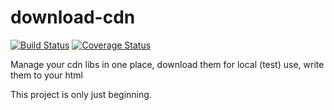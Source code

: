 # download-cdn

[![Build Status](https://travis-ci.org/cmplank/download-cdn.svg?branch=master)](https://travis-ci.org/cmplank/download-cdn) [![Coverage Status](https://coveralls.io/repos/github/cmplank/download-cdn/badge.svg?branch=master)](https://coveralls.io/github/cmplank/download-cdn?branch=master)

Manage your cdn libs in one place, download them for local (test) use, write them to your html

This project is only just beginning.